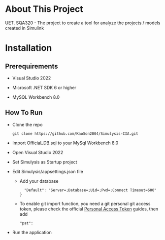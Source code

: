 # About This Project
UET. SQA320 - The project to create a tool for analyze the projects / models created in Simulink

# Installation
## Prerequirements
- Visual Studio 2022
  
- Microsoft .NET SDK 6 or higher
  
- MySQL Workbench 8.0

## How To Run
- Clone the repo <br />

  ```
  git clone https://github.com/KaoSon2004/Simulysis-CIA.git
  ```
  
- Import Official_DB.sql to your MySql Workbench 8.0
  
- Open Visual Studio 2022
  
- Set Simulysis as Startup project
  
- Edit Simulysis/appsettings.json file
  
  - Add your database <br />
  
    ```  "ConnectionStrings": {
      "Default": "Server=;Database=;Uid=;Pwd=;Connect Timeout=600"
    }
    ```

  - To enable git import function, you need a git personal git access token, please check the official [Personal Access Token](https://docs.github.com/en/authentication/keeping-your-account-and-data-secure/managing-your-personal-access-tokens) guides, then add <br />
  
    ```
    "pat":
    ```
    
- Run the application
